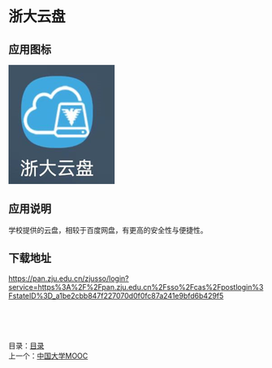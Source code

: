 # 浙大云盘

## 应用图标

![picture](../src/%E6%B5%99%E5%A4%A7%E4%BA%91%E7%9B%98.png)

## 应用说明

学校提供的云盘，相较于百度网盘，有更高的安全性与便捷性。

## 下载地址

<https://pan.zju.edu.cn/zjusso/login?service=https%3A%2F%2Fpan.zju.edu.cn%2Fsso%2Fcas%2Fpostlogin%3FstateID%3D_a1be2cbb847f227070d0f0fc87a241e9bfd6b429f5>

&nbsp;  
&nbsp;  
&nbsp;  

目录：[目录](../Readme.md)  
上一个：[中国大学MOOC](%E4%B8%AD%E5%9B%BD%E5%A4%A7%E5%AD%A6MOOC.md)  
